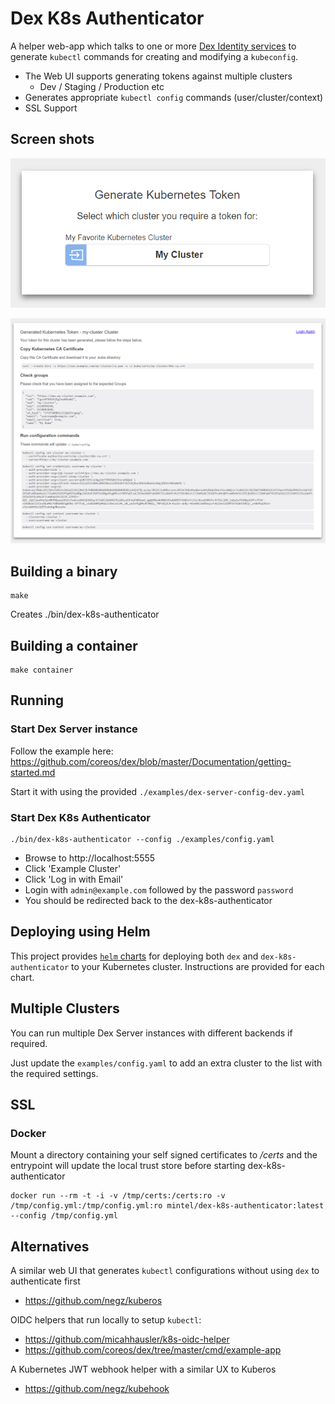 # Dex K8s Authenticator

A helper web-app which talks to one or more [Dex Identity services](https://github.com/coreos/dex) to generate
`kubectl` commands for creating and modifying a `kubeconfig`.

* The Web UI supports generating tokens against multiple clusters
    * Dev / Staging / Production etc
* Generates appropriate `kubectl config` commands (user/cluster/context)
* SSL Support

## Screen shots

![Index Page](examples/index-page.png)

![Kubeconfig Page](examples/kubeconfig-page.png)

## Building a binary

    make 
    
Creates ./bin/dex-k8s-authenticator

## Building a container

    make container

## Running 

### Start Dex Server instance

Follow the example here:
https://github.com/coreos/dex/blob/master/Documentation/getting-started.md

Start it with using the provided `./examples/dex-server-config-dev.yaml`

### Start Dex K8s Authenticator

    ./bin/dex-k8s-authenticator --config ./examples/config.yaml

* Browse to http://localhost:5555
* Click 'Example Cluster'
* Click 'Log in with Email'
* Login with `admin@example.com` followed by the password `password`
* You should be redirected back to the dex-k8s-authenticator

## Deploying using Helm

This project provides [`helm` charts](charts) for deploying both `dex` and
`dex-k8s-authenticator` to your Kubernetes cluster. Instructions are provided
for each chart.

## Multiple Clusters

You can run multiple Dex Server instances with different backends if required.

Just update the `examples/config.yaml` to add an extra cluster to the list with the 
required settings.

## SSL

### Docker

Mount a directory containing your self signed certificates to */certs* and the entrypoint will update the local trust store before starting dex-k8s-authenticator

    docker run --rm -t -i -v /tmp/certs:/certs:ro -v /tmp/config.yml:/tmp/config.yml:ro mintel/dex-k8s-authenticator:latest --config /tmp/config.yml

## Alternatives

A similar web UI that generates `kubectl` configurations without using `dex` to authenticate first
* https://github.com/negz/kuberos

OIDC helpers that run locally to setup `kubectl`:
* https://github.com/micahhausler/k8s-oidc-helper
* https://github.com/coreos/dex/tree/master/cmd/example-app

A Kubernetes JWT webhook helper with a similar UX to Kuberos
* https://github.com/negz/kubehook
